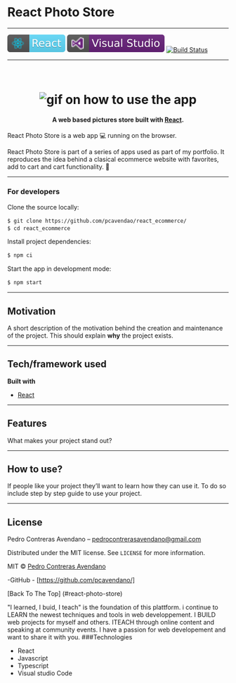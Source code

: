 # React Photo Store

---

[![react](./assets/react.svg)](https://aleen42.github.io/badges/src/react.svg) [![vs-code](./assets/code.svg)](https://aleen42.github.io/badges/src/visual_studio.svg) [![Build Status](https://img.shields.io/github/workflow/status/pcavendano/react_ecommerce/Node.js%20CI)](https://travis-ci.org/pcavendano/react_ecommerce)

---

<h1 align="center">
  <br>
  <img src="https://github.com/pcavendano/react_ecommerce/blob/master/assets/react_ecommerce.gif" alt="gif on how to use the app" width="560">
</h1>

<h4 align="center">A web based pictures store built with <a href="https://reactjs.org/" target="_blank">React</a>.</h4>

React Photo Store is a web app :computer: running on the browser.

React Photo Store is part of a series of apps used as part of my portfolio. It reproduces the idea behind a clasical ecommerce website with favorites, add to cart and cart functionality. :rocket:

---

### For developers

Clone the source locally:

```sh
$ git clone https://github.com/pcavendao/react_ecommerce/
$ cd react_ecommerce

```

Install project dependencies:

```sh
$ npm ci
```

Start the app in development mode:

```sh
$ npm start
```

---

## Motivation

A short description of the motivation behind the creation and maintenance of the project. This should explain **why** the project exists.

---

## Tech/framework used

<b>Built with</b>

- [React](https://react.org)

---

## Features

What makes your project stand out?

---

## How to use?

If people like your project they’ll want to learn how they can use it. To do so include step by step guide to use your project.

---

## License

Pedro Contreras Avendano – pedrocontrerasavendano@gmail.com

Distributed under the MIT license. See `LICENSE` for more information.

MIT © [Pedro Contreras Avendano]()

-GitHub - [https://github.com/pcavendano/]

[Back To The Top] (#react-photo-store)

"I learned, I buid, I teach" is the foundation of this plattform. i continue to LEARN the newest techniques and tools in web developpement. I BUILD web projects for myself and others. ITEACH through online content and speaking at community events. I have a passion for web developement and want to share it with you.
###Technologies

- React
- Javascript
- Typescript
- Visual studio Code
